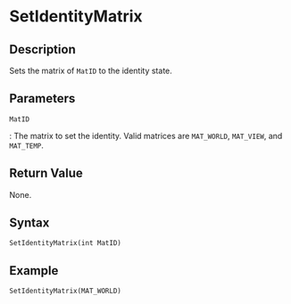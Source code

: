 # SetIdentityMatrix

## Description
Sets the matrix of `MatID` to the identity state.

## Parameters
`MatID`

:   The matrix to set the identity. Valid matrices are `MAT_WORLD`, `MAT_VIEW`, and `MAT_TEMP`.

## Return Value
None.

## Syntax
```
SetIdentityMatrix(int MatID)
```

## Example
```
SetIdentityMatrix(MAT_WORLD)
```
